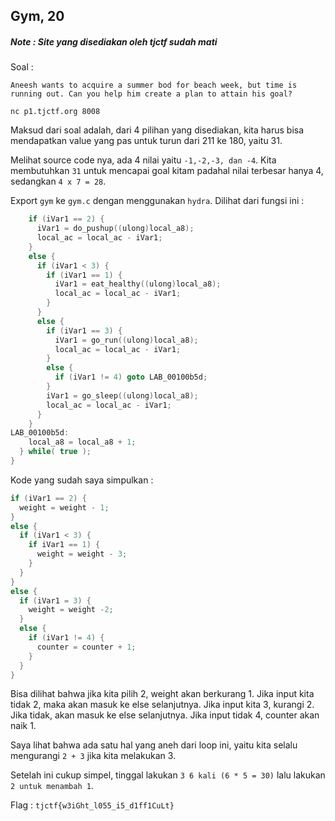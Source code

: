 ## Gym, 20 ##

##### Note : Site yang disediakan oleh tjctf sudah mati #####

Soal :

`Aneesh wants to acquire a summer bod for beach week, but time is running out. Can you help him create a plan to attain his goal?`

`nc p1.tjctf.org 8008`

Maksud dari soal adalah, dari 4 pilihan yang disediakan, kita harus bisa mendapatkan value yang pas untuk turun dari 211 ke 180, yaitu 31.

Melihat source code nya, ada 4 nilai yaitu `-1,-2,-3, dan -4`. Kita membutuhkan `31` untuk mencapai goal kitam padahal nilai terbesar hanya 4, sedangkan `4 x 7 = 28`.

Export `gym` ke `gym.c` dengan menggunakan `hydra`. Dilihat dari fungsi ini :

```c
    if (iVar1 == 2) {
      iVar1 = do_pushup((ulong)local_a8);
      local_ac = local_ac - iVar1;
    }
    else {
      if (iVar1 < 3) {
        if (iVar1 == 1) {
          iVar1 = eat_healthy((ulong)local_a8);
          local_ac = local_ac - iVar1;
        }
      }
      else {
        if (iVar1 == 3) {
          iVar1 = go_run((ulong)local_a8);
          local_ac = local_ac - iVar1;
        }
        else {
          if (iVar1 != 4) goto LAB_00100b5d;
        }
        iVar1 = go_sleep((ulong)local_a8);
        local_ac = local_ac - iVar1;
      }
    }
LAB_00100b5d:
    local_a8 = local_a8 + 1;
  } while( true );
}
```
Kode yang sudah saya simpulkan :

```c
if (iVar1 == 2) {
  weight = weight - 1;
}
else {
  if (iVar1 < 3) {
    if iVar1 == 1) {
      weight = weight - 3;
    }
  }
}
else {
  if (iVar1 = 3) {
    weight = weight -2;
  }
  else {
    if (iVar1 != 4) {
      counter = counter + 1;
    }
  }
}
```

Bisa dilihat bahwa jika kita pilih 2, weight akan berkurang 1. Jika input kita tidak 2,  maka akan masuk ke else selanjutnya. Jika input kita 3, kurangi 2. Jika tidak, akan masuk ke else selanjutnya. Jika input tidak 4, counter akan naik 1.

Saya lihat bahwa ada satu hal yang aneh dari loop ini, yaitu kita selalu mengurangi `2 + 3` jika kita melakukan 3.

Setelah ini cukup simpel, tinggal lakukan `3 6 kali (6 * 5 = 30)` lalu lakukan `2 untuk menambah 1`.

Flag : `tjctf{w3iGht_l055_i5_d1ff1CuLt}`
